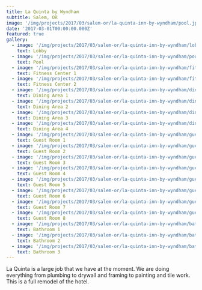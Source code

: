 ```yaml
---
title: La Quinta by Wyndham
subtitle: Salem, OR
image: '/img/projects/2017/03/salem-or/la-quinta-inn-by-wyndham/pool.jpg'
date: '2017-03-01T00:00:00.000Z'
featured: true
gallery:
  - image: '/img/projects/2017/03/salem-or/la-quinta-inn-by-wyndham/lobby.jpg'
    text: Lobby
  - image: '/img/projects/2017/03/salem-or/la-quinta-inn-by-wyndham/pool.jpg'
    text: Pool
  - image: '/img/projects/2017/03/salem-or/la-quinta-inn-by-wyndham/fitness-center-1.jpg'
    text: Fitness Center 1
  - image: '/img/projects/2017/03/salem-or/la-quinta-inn-by-wyndham/fitness-center-2.jpg'
    text: Fitness Center 2
  - image: '/img/projects/2017/03/salem-or/la-quinta-inn-by-wyndham/dining-area-1.jpg'
    text: Dining Area 1
  - image: '/img/projects/2017/03/salem-or/la-quinta-inn-by-wyndham/dining-area-2.jpg'
    text: Dining Area 2
  - image: '/img/projects/2017/03/salem-or/la-quinta-inn-by-wyndham/dining-area-3.jpg'
    text: Dining Area 3
  - image: '/img/projects/2017/03/salem-or/la-quinta-inn-by-wyndham/dining-area-4.jpg'
    text: Dining Area 4
  - image: '/img/projects/2017/03/salem-or/la-quinta-inn-by-wyndham/guest-room-1.jpg'
    text: Guest Room 1
  - image: '/img/projects/2017/03/salem-or/la-quinta-inn-by-wyndham/guest-room-2.jpg'
    text: Guest Room 2
  - image: '/img/projects/2017/03/salem-or/la-quinta-inn-by-wyndham/guest-room-3.jpg'
    text: Guest Room 3
  - image: '/img/projects/2017/03/salem-or/la-quinta-inn-by-wyndham/guest-room-4.jpg'
    text: Guest Room 4
  - image: '/img/projects/2017/03/salem-or/la-quinta-inn-by-wyndham/guest-room-5.jpg'
    text: Guest Room 5
  - image: '/img/projects/2017/03/salem-or/la-quinta-inn-by-wyndham/guest-room-6.jpg'
    text: Guest Room 6
  - image: '/img/projects/2017/03/salem-or/la-quinta-inn-by-wyndham/guest-room-7.jpg'
    text: Guest Room 7
  - image: '/img/projects/2017/03/salem-or/la-quinta-inn-by-wyndham/guest-room-8.jpg'
    text: Guest Room 8
  - image: '/img/projects/2017/03/salem-or/la-quinta-inn-by-wyndham/bathroom-1.jpg'
    text: Bathroom 1
  - image: '/img/projects/2017/03/salem-or/la-quinta-inn-by-wyndham/bathroom-2.jpg'
    text: Bathroom 2
  - image: '/img/projects/2017/03/salem-or/la-quinta-inn-by-wyndham/bathroom-3.jpg'
    text: Bathroom 3
---
```


La Quinta is a large job that we have at the moment. We are doing everything from plumbing to drywall and framing to painting and tile work. This is a full remodel of the hotel.
